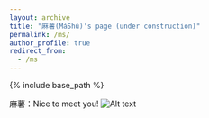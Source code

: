 ```yaml
---
layout: archive
title: "麻薯(MáShǔ)'s page (under construction)"
permalink: /ms/
author_profile: true
redirect_from:
  - /ms
---
```


{% include base_path %}

麻薯：Nice to meet you!
![Alt text](https://rihuanhuang.github.io/images/MS/20230112.jpg "N2MY")

